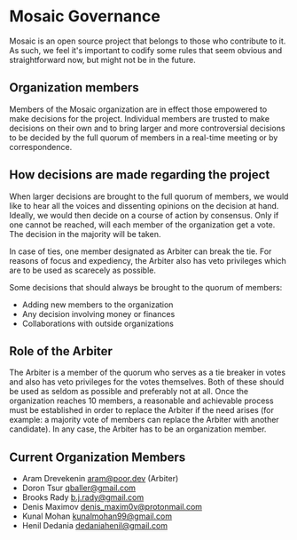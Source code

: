 # Mosaic Governance
Mosaic is an open source project that belongs to those who contribute to it.
As such, we feel it's important to codify some rules that seem obvious and straightforward now, but might not be in the future.

## Organization members
Members of the Mosaic organization are in effect those empowered to make decisions for the project. Individual members are trusted to make decisions on their own and to bring larger and more controversial decisions to be decided by the full quorum of members in a real-time meeting or by correspondence.

## How decisions are made regarding the project
When larger decisions are brought to the full quorum of members, we would like to hear all the voices and dissenting  opinions on the decision at hand. Ideally, we would then decide on a course of action by consensus. Only if one cannot be reached, will each member of the organization get a vote. The decision in the majority will be taken.

In case of ties, one member designated as Arbiter can break the tie. For reasons of focus and expediency, the Arbiter also has veto privileges which are to be used as scarecely as possible.

Some decisions that should always be brought to the quorum of members:
* Adding new members to the organization
* Any decision involving money or finances
* Collaborations with outside organizations

## Role of the Arbiter
The Arbiter is a member of the quorum who serves as a tie breaker in votes and also has veto privileges for the votes themselves. Both of these should be used as seldom as possible and preferably not at all.
Once the organization reaches 10 members, a reasonable and achievable process must be established in order to replace the Arbiter if the need arises (for example: a majority vote of members can replace the Arbiter with another candidate). In any case, the Arbiter has to be an organization member.

## Current Organization Members
* Aram Drevekenin <aram@poor.dev> (Arbiter)
* Doron Tsur <qballer@gmail.com>
* Brooks Rady <b.j.rady@gmail.com>
* Denis Maximov <denis_maxim0v@protonmail.com>
* Kunal Mohan <kunalmohan99@gmail.com>
* Henil Dedania <dedaniahenil@gmail.com>
